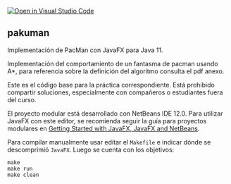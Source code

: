 [![Open in Visual Studio Code](https://classroom.github.com/assets/open-in-vscode-718a45dd9cf7e7f842a935f5ebbe5719a5e09af4491e668f4dbf3b35d5cca122.svg)](https://classroom.github.com/online_ide?assignment_repo_id=12148054&assignment_repo_type=AssignmentRepo)
## pakuman

Implementación de PacMan con JavaFX para Java 11.

Implementación del comportamiento de un fantasma de pacman usando A*, para referencia sobre la definición del algoritmo consulta el pdf
anexo.

Este es el código base para la práctica correspondiente. Está prohibido compartir soluciones, especialmente con compañeros o estudiantes fuera del curso.

El proyecto modular está desarrollado con NetBeans IDE 12.0. Para utilizar JavaFX con este editor, se recomienda seguir la guía para proyectos modulares en [Getting Started with JavaFX, JavaFX and NetBeans](https://openjfx.io/openjfx-docs/).

Para compilar manualmente usar editar el ```Makefile``` e indicar dónde se descomprimió ```JavaFX```. Luego se cuenta con los objetivos:

```
make
make run
make clean
```
